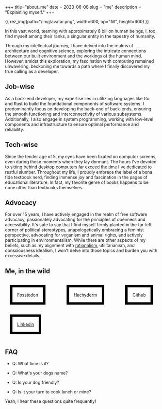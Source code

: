 +++
title="about_me"
date = 2023-06-08
slug = "me"
description = "Explaining myself."
+++

{{ rez_img(path="/img/avatar.png", width=600, op="fill", height=600) }}

<p>

In this vast world,
teeming with approximately 8 billion human beings,
I, too, find myself among their ranks, a singular entity in the tapestry of humanity.
</p>

Through my intellectual journey,
I have delved into the realms of architecture and cognitive science,
exploring the intricate connections between our built environment and the workings of the human mind.
However, amidst this exploration,
my fascination with computing remained unwavering, beckoning me towards a path where I finally discovered my true calling as a developer.

## Job-wise

As a back-end developer, my expertise lies in utilizing languages like Go and Rust to build the foundational components of software systems.
I predominantly focus on developing the back-end of back-ends, ensuring the smooth functioning and interconnectivity of various subsystems.
Additionally, I also engage in system programming, working with low-level components and infrastructure to ensure optimal performance and reliability.

## Tech-wise

Since the tender age of 5, my eyes have been fixated on computer screens, even during those moments when they lay dormant.
The hours I've devoted to sitting behind desktop computers far exceed the time I've dedicated to restful slumber.
Throughout my life, I proudly embrace the label of a bona fide textbook nerd,
finding immense joy and fascination in the pages of educational literature.
In fact, my favorite genre of books happens to be none other than textbooks themselves.

## Advocacy

For over 15 years, I have actively engaged in the realm of free software advocacy,
passionately advocating for the principles of openness and accessibility.
It's safe to say that I find myself firmly planted in the far-left corner of political stereotypes,
unapologetically embracing a feminist perspective, advocating for veganism and animal rights, and actively participating in environmentalism.
While there are other aspects of my beliefs,
such as my alignment with [rationalism](https://www.lesswrong.com/tag/rationalist-movement), utilitarianism,
and consciousness idealism, I won't delve into those topics and burden you with excessive details.

## Me, in the wild

<div style="display:flex; justify-content: space-between; flex-flow: wrap; flex-basis: 600px; margin-bottom: 1rem; ">
  <div style="display:block; padding: 1rem; border: 0.5rem solid black; margin: 1rem;"> <a rel="me" href="https://fosstodon.org/@Amirography"> Fosstodon </a> </div>
  <div style="display:block; padding: 1rem; border: 0.5rem solid black; margin: 1rem;"> <a rel="me" href="https://hachyderm.io/@Amirography"> Hachyderm </a> </div>
  <div style="display:block; padding: 1rem; border: 0.5rem solid black; margin: 1rem;"> <a  href="https://github.com/amirography"> Github </a></div>
  <div style="display:block; padding: 1rem; border: 0.5rem solid black; margin: 1rem;"> <a  href="https://linkedin.com/in/amirography"> Linkedin </a></div>
</div>


## FAQ

- Q: What time is it?

- Q: What's your dogs name?

- Q: Is your dog friendly?

- Q: Is it your turn to cook lunch or mine?


Yeah, I hear these questions quite frequently!
